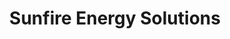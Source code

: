 ---
title: "Sunfire Energy Solutions"
url: /martinsburg/sunfire-energy-solutions/
shop: Allgemein
---